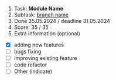1. Task: **Module Name**
2. Subtask: [branch name](https://github.com/rolling-scopes-school/tasks/blob/master/tasks/eCommerce-Application/Sprints/Sprint1/RSS-ECOMM-1_01.md)
3. Done 25.05.2024 / deadline 31.05.2024
4. Score: 35 / 35
5. Extra information (optional)

- [x] adding new features
- [ ] bugs fixing
- [ ] improving existing feature
- [ ] code refactor
- [ ] Other (indicate)
